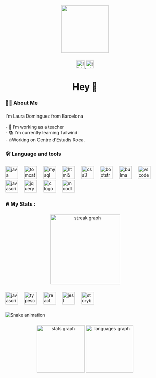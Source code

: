 <div align="center">
<img height="150" src="https://media2.giphy.com/media/v1.Y2lkPTc5MGI3NjExdmQ5YTdwYXcyODZvbXN1djNkYXB3dnZkNXBmczU2bWVjcG1hdHUyciZlcD12MV9pbnRlcm5hbF9naWZfYnlfaWQmY3Q9Zw/L1R1tvI9svkIWwpVYr/giphy.gif"  />
</div>

### 

<div align="center">
<a href="https://www.linkedin.com/in/CER-Laura/" target="_blank">
<img src="https://img.shields.io/static/v1?message=LinkedIn&logo=linkedin&label=&color=0077B5&logoColor=white&labelColor=&style=for-the-badge" height="25" alt="linkedin logo"  />
</a>
<a href="https://x.com/lauradomzac" target="_blank">
<img src="https://img.shields.io/static/v1?message=Twitter&logo=twitter&label=&color=1DA1F2&logoColor=white&labelColor=&style=for-the-badge" height="25" alt="twitter logo"  />
</a>
</div>

### 

<h1 align="center">Hey 👋</h1>

### 

<h3 align="left">👩‍💻  About Me</h3>

### 

<p align="left">I'm Laura Dominguez from Barcelona<br><br>- 🔭 I’m working as a teacher<br>- 📚 I'm currently learning Tailwind<br>- 🔥Working on Centre d'Estudis Roca.</p>

### 

<h3 align="left">🛠 Language and tools</h3>

### 

<div align="left">
<img src="https://cdn.jsdelivr.net/gh/devicons/devicon/icons/java/java-original.svg" height="40" alt="java logo"  />
<img width="12" />
<img src="https://cdn.jsdelivr.net/gh/devicons/devicon/icons/tomcat/tomcat-original.svg" height="40" alt="tomcat logo"  />
<img width="12" />
<img src="https://cdn.jsdelivr.net/gh/devicons/devicon/icons/mysql/mysql-original.svg" height="40" alt="mysql logo"  />
<img width="12" />
<img src="https://cdn.jsdelivr.net/gh/devicons/devicon/icons/html5/html5-original.svg" height="40" alt="html5 logo"  />
<img width="12" />
<img src="https://cdn.jsdelivr.net/gh/devicons/devicon/icons/css3/css3-original.svg" height="40" alt="css3 logo"  />
<img width="12" />
<img src="https://cdn.jsdelivr.net/gh/devicons/devicon/icons/bootstrap/bootstrap-original.svg" height="40" alt="bootstrap logo"  />
<img width="12" />
<img src="https://cdn.jsdelivr.net/gh/devicons/devicon/icons/bulma/bulma-plain.svg" height="40" alt="bulma logo"  />
<img width="12" />
<img src="https://cdn.jsdelivr.net/gh/devicons/devicon/icons/vscode/vscode-original.svg" height="40" alt="vscode logo"  />
<img width="12" />
<img src="https://cdn.jsdelivr.net/gh/devicons/devicon/icons/javascript/javascript-original.svg" height="40" alt="javascript logo"  />
<img width="12" />
<img src="https://cdn.jsdelivr.net/gh/devicons/devicon/icons/jquery/jquery-original.svg" height="40" alt="jquery logo"  />
<img width="12" />
<img src="https://cdn.jsdelivr.net/gh/devicons/devicon/icons/c/c-original.svg" height="40" alt="c logo"  />
<img width="12" />
<img src="https://cdn.jsdelivr.net/gh/devicons/devicon/icons/moodle/moodle-original.svg" height="40" alt="moodle logo"  />
</div>

### 

<h3 align="left">🔥   My Stats :</h3>

### 

<div align="center">
<img src="[https://streak-stats.demolab.com?user=CER-Laura&locale=en&mode=daily&theme=dark&hide_border=false&border_radius=5&order=3](https://streak-stats.demolab.com/?user=CER-Laura&locale=en&mode=daily&theme=dark&hide_border=false&border_radius=5&order=3)" height="220" alt="streak graph"  />
</div>

### 

<div align="left">
<img src="https://cdn.jsdelivr.net/gh/devicons/devicon/icons/javascript/javascript-original.svg" height="40" alt="javascript logo"  />
<img width="12" />
<img src="https://cdn.jsdelivr.net/gh/devicons/devicon/icons/typescript/typescript-original.svg" height="40" alt="typescript logo"  />
<img width="12" />
<img src="https://cdn.jsdelivr.net/gh/devicons/devicon/icons/react/react-original.svg" height="40" alt="react logo"  />
<img width="12" />
<img src="https://cdn.jsdelivr.net/gh/devicons/devicon/icons/jest/jest-plain.svg" height="40" alt="jest logo"  />
<img width="12" />
<img src="https://cdn.jsdelivr.net/gh/devicons/devicon/icons/storybook/storybook-original.svg" height="40" alt="storybook logo"  />
</div>

### 

<img src="https://raw.githubusercontent.com/CER-Laura/CER-Laura/output/snake.svg" alt="Snake animation" />

### 

<div align="center">
<img src="https://github-readme-stats.vercel.app/api?username=CER-Laura&hide_title=false&hide_rank=false&show_icons=true&include_all_commits=true&count_private=true&disable_animations=false&theme=dracula&locale=en&hide_border=false&order=1" height="150" alt="stats graph"  />
<img src="https://github-readme-stats.vercel.app/api/top-langs?username=CER-Laura&locale=en&hide_title=false&layout=compact&card_width=320&langs_count=5&theme=dracula&hide_border=false&order=2" height="150" alt="languages graph"  />
</div>
